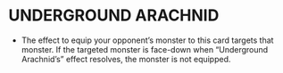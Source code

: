 # UNDERGROUND ARACHNID

*   The effect to equip your opponent’s monster to this card targets that monster. If the targeted monster is face-down when “Underground Arachnid’s” effect resolves, the monster is not equipped.
